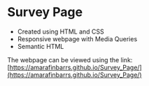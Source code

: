 # Survey Page
- Created using HTML and CSS
- Responsive webpage with Media Queries
- Semantic HTML

The webpage can be viewed using the link:
[https://amarafinbarrs.github.io/Survey_Page/](https://amarafinbarrs.github.io/Survey_Page/)
